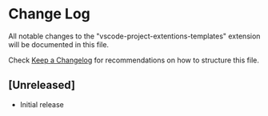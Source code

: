 # Change Log
All notable changes to the "vscode-project-extentions-templates" extension will be documented in this file.

Check [Keep a Changelog](http://keepachangelog.com/) for recommendations on how to structure this file.

## [Unreleased]
- Initial release